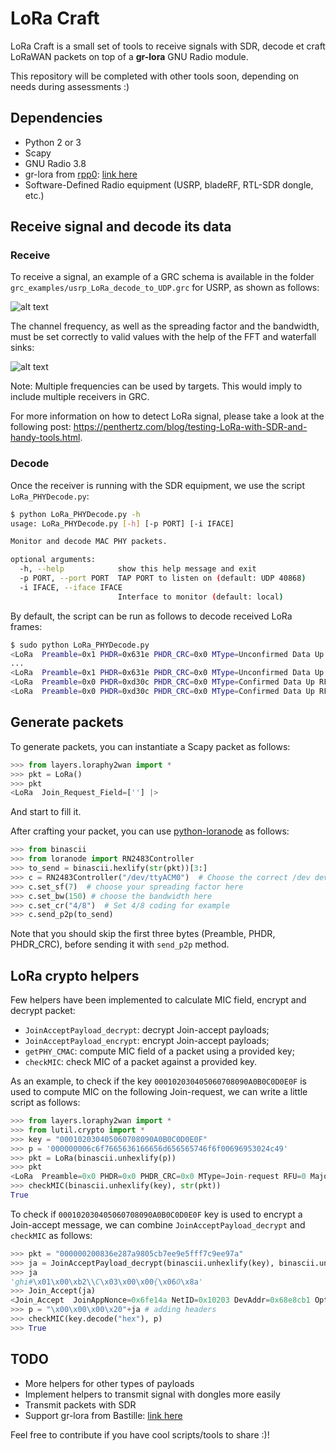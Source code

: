 # LoRa Craft

LoRa Craft is a small set of tools to receive signals with SDR, decode et craft LoRaWAN packets on top of a **gr-lora** GNU Radio module.

This repository will be completed with other tools soon, depending on needs during assessments :)

## Dependencies

* Python 2 or 3
* Scapy
* GNU Radio 3.8
* gr-lora from [rpp0](https://github.com/rpp0): [link here](https://github.com/rpp0/gr-lora)
* Software-Defined Radio equipment (USRP, bladeRF, RTL-SDR dongle, etc.)

## Receive signal and decode its data

### Receive

To receive a signal, an example of a GRC schema is available in the folder `grc_examples/usrp_LoRa_decode_to_UDP.grc` for USRP, as shown as follows:

![alt text](https://github.com/PentHertz/LoRa_Craft/blob/master/img/completeschema.png "Schema to receive LoRa signal")

The channel frequency, as well as the spreading factor and the bandwidth, must be set correctly to valid values with the help of the FFT and waterfall sinks:

![alt text](https://github.com/PentHertz/LoRa_Craft/blob/master/img/frequencydet_zoomout_sf12bw125.png "Waterfall and FFT sinks")

Note: Multiple frequencies can be used by targets. This would imply to include multiple receivers in GRC.

For more information on how to detect LoRa signal, please take a look at the following post: https://penthertz.com/blog/testing-LoRa-with-SDR-and-handy-tools.html. 

### Decode

Once the receiver is running with the SDR equipment, we use the script `LoRa_PHYDecode.py`:

```bash
$ python LoRa_PHYDecode.py -h                                                                                                                                                                                1 ↵
usage: LoRa_PHYDecode.py [-h] [-p PORT] [-i IFACE]

Monitor and decode MAC PHY packets.

optional arguments:
  -h, --help            show this help message and exit
  -p PORT, --port PORT  TAP PORT to listen on (default: UDP 40868)
  -i IFACE, --iface IFACE
                        Interface to monitor (default: local)
```

By default, the script can be run as follows to decode received LoRa frames:

```bash
$ sudo python LoRa_PHYDecode.py
<LoRa  Preamble=0x1 PHDR=0x631e PHDR_CRC=0x0 MType=Unconfirmed Data Up RFU=0 Major=0 DevAddr=[<DevAddrElem  NwkID=0xad NwkAddr=0x600015 |>] FCtrl=[<FCtrl_UpLink  ADR=0 ADRACKReq=0 ACK=0 ClassB=0 FOptsLen=0 |>] FCnt=0 FPort=2 DataPayload='i\x06D\x94\x97\x08\xce!\xd9' MIC=0x4b516899 CRC=0x96e1 |>
...
<LoRa  Preamble=0x1 PHDR=0x631e PHDR_CRC=0x0 MType=Unconfirmed Data Up RFU=0 Major=0 DevAddr=[<DevAddrElem  NwkID=0xad NwkAddr=0x600015 |>] FCtrl=[<FCtrl_UpLink  ADR=0 ADRACKReq=0 ACK=0 ClassB=0 FOptsLen=0 |>] FCnt=0 FPort=2 DataPayload='penthertz' MIC=0x20a5fcba CRC=0xcdc |>
<LoRa  Preamble=0x0 PHDR=0xd30c PHDR_CRC=0x0 MType=Confirmed Data Up RFU=0 Major=0 DevAddr=[<DevAddrElem  NwkID=0xad NwkAddr=0x600015 |>] FCtrl=[<FCtrl_UpLink  ADR=0 ADRACKReq=0 ACK=0 ClassB=0 FOptsLen=1 |>] FCnt=0 FOpts_up=[<MACCommand_up  CID=LinkCheckReq LinkCheck=[''] |>] FOpts_down=[<MACCommand_down  CID=222 |>] FPort=92 DataPayload='' MIC=0x31c753f |>
<LoRa  Preamble=0x0 PHDR=0xd30c PHDR_CRC=0x0 MType=Confirmed Data Up RFU=0 Major=0 DevAddr=[<DevAddrElem  NwkID=0xad NwkAddr=0x600015 |>] FCtrl=[<FCtrl_UpLink  ADR=0 ADRACKReq=0 ACK=0 ClassB=0 FOptsLen=1 |>] FCnt=0 FOpts_up=[<MACCommand_up  CID=LinkCheckReq LinkCheck=[''] |>] FOpts_down=[<MACCommand_down  CID=222 |>] FPort=92 DataPayload='' MIC=0x31c753f |
```

## Generate packets

To generate packets, you can instantiate a Scapy packet as follows:

```python
>>> from layers.loraphy2wan import *
>>> pkt = LoRa()
>>> pkt
<LoRa  Join_Request_Field=[''] |>
```

And start to fill it.

After crafting your packet, you can use [python-loranode](https://github.com/rpp0/python-loranode) as follows:

```python
>>> from binascii
>>> from loranode import RN2483Controller
>>> to_send = binascii.hexlify(str(pkt))[3:]
>>> c = RN2483Controller("/dev/ttyACM0")  # Choose the correct /dev device here
>>> c.set_sf(7)  # choose your spreading factor here
>>> c.set_bw(150) # choose the bandwidth here
>>> c.set_cr("4/8")  # Set 4/8 coding for example
>>> c.send_p2p(to_send)
```

Note that you should skip the first three bytes (Preamble, PHDR, PHDR_CRC), before sending it with `send_p2p` method.

## LoRa crypto helpers

Few helpers have been implemented to calculate MIC field, encrypt and decrypt packet:

* `JoinAcceptPayload_decrypt`: decrypt Join-accept payloads;
* `JoinAcceptPayload_encrypt`: encrypt Join-accept payloads;
* `getPHY_CMAC`: compute MIC field of a packet using a provided key;
* `checkMIC`: check MIC of a packet against a provided key.

As an example, to check if the key `000102030405060708090A0B0C0D0E0F` is used to compute MIC on the following Join-request, we can write a little script as follows:

```python
>>> from layers.loraphy2wan import *
>>> from lutil.crypto import *
>>> key = "000102030405060708090A0B0C0D0E0F"
>>> p = '000000006c6f7665636166656d656565746f6f00696953024c49'
>>> pkt = LoRa(binascii.unhexlify(p))
>>> pkt
<LoRa  Preamble=0x0 PHDR=0x0 PHDR_CRC=0x0 MType=Join-request RFU=0 Major=0 Join_Request_Field=[<Join_Request  AppEUI='lovecafe' DevEUI='meeetoo' DevNonce=26985 |>] MIC=0x53024c49 |>
>>> checkMIC(binascii.unhexlify(key), str(pkt))
True
```

To check if `000102030405060708090A0B0C0D0E0F` key is used to encrypt a Join-accept message, we can combine `JoinAcceptPayload_decrypt` and `checkMIC` as follows:

```python
>>> pkt = "000000200836e287a9805cb7ee9e5fff7c9ee97a"
>>> ja = JoinAcceptPayload_decrypt(binascii.unhexlify(key), binascii.unhexlify(pkt))
>>> ja
'ghi#\x01\x00\xb2\\C\x03\x00\x00{\x06O\x8a'
>>> Join_Accept(ja)
<Join_Accept  JoinAppNonce=0x6fe14a NetID=0x10203 DevAddr=0x68e8cb1 OptNeg=0 RX1DRoffset=0x0 RX2_Data_rate=0x0 RxDelay=0x0 |<Padding  load='\xbejsu' |>>
>>> p = "\x00\x00\x00\x20"+ja # adding headers
>>> checkMIC(key.decode("hex"), p)
>>> True
```

## TODO

* More helpers for other types of payloads
* Implement helpers to transmit signal with dongles more easily
* Transmit packets with SDR
* Support gr-lora from Bastille: [link here](https://github.com/BastilleResearch/gr-lora)

Feel free to contribute if you have cool scripts/tools to share :)! 

